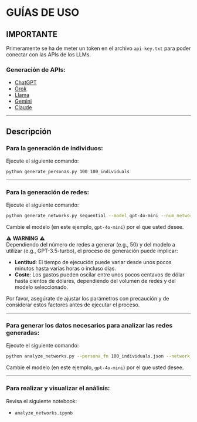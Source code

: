 # GUÍAS DE USO

## IMPORTANTE

Primeramente se ha de meter un token en el archivo `api-key.txt` para poder conectar con las APIs de los LLMs.

### Generación de APIs:
- [ChatGPT](https://platform.openai.com/)
- [Grok](https://console.x.ai/)
- [Llama](https://console.llamaapi.com/)
- [Gemini](https://aistudio.google.com/)
- [Claude](https://console.anthropic.com/)

---

## Descripción

### Para la generación de individuos:
Ejecute el siguiente comando:
```bash
python generate_personas.py 100 100_individuals
```

---

### Para la generación de redes:
Ejecute el siguiente comando:
```bash
python generate_networks.py sequential --model gpt-4o-mini --num_networks 11
```
Cambie el modelo (en este ejemplo, `gpt-4o-mini`) por el que usted desee.

⚠️ **WARNING** ⚠️  
Dependiendo del número de redes a generar (e.g., 50) y del modelo a utilizar (e.g., GPT-3.5-turbo), el proceso de generación puede implicar:
- **Lentitud**: El tiempo de ejecución puede variar desde unos pocos minutos hasta varias horas o incluso días.
- **Coste**: Los gastos pueden oscilar entre unos pocos centavos de dólar hasta cientos de dólares, dependiendo del volumen de redes y del modelo seleccionado.  

Por favor, asegúrate de ajustar los parámetros con precaución y de considerar estos factores antes de ejecutar el proceso.

---

### Para generar los datos necesarios para analizar las redes generadas:
Ejecute el siguiente comando:
```bash
python analyze_networks.py --persona_fn 100_individuals.json --network_fn gpt-4o-mini --num_networks 11
```
Cambie el modelo (en este ejemplo, `gpt-4o-mini`) por el que usted desee.

---

### Para realizar y visualizar el análisis:
Revisa el siguiente notebook:
- `analyze_networks.ipynb`
